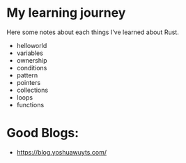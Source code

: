 # My learning journey

Here some notes about each things I've learned about Rust.


- helloworld
- variables
- ownership
- conditions
- pattern
- pointers
- collections
- loops
- functions


#   Good Blogs:

- https://blog.yoshuawuyts.com/